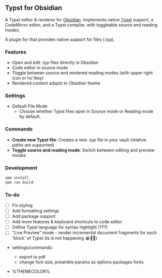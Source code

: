 ## Typst for Obsidian

A Typst editor & renderer for [Obsidian](https://obsidian.md). Implements native [Typst](https://typst.app) support, a CodeMirror editor, and a Typst compiler, with toggleable source and reading modes.

A plugin for that provides native support for files (.typ).

### Features

- Open and edit .typ files directly in Obsidian
- Code editor in source mode
- Toggle between source and rendered reading modes (with upper right icon or ho`tkey)
- Rendered content adapts to Obsidian theme

### Settings

- Default File Mode
  - Choose whether Typst files open in Source mode or Reading mode by default.

### Commands

- **Create new Typst file**: Creates a new .typ file in your vault (relative paths are supported)
- **Toggle source and reading mode**: Switch between editing and preview modes

### Development

```bash
npm install
npm run build
```

### To-do

- [ ] Fix styling
- [ ] Add formatting settings
- [ ] Add package support
- [ ] Add more features & keyboard shortcuts to code editor
- [ ] Define Typst language for syntax highlight (???)
- [ ] "Live Preview" mode - render incremental document fragments for each 'block' of Typst (ts is not happening 😭🙏🥀)

- settings/commands:

  - export to pdf
  - change font size, preamble params as options
    packages
    fonts

- %THEMECOLOR%
